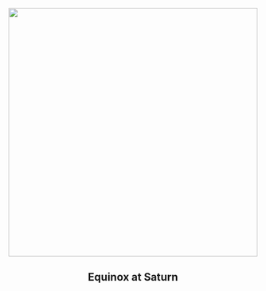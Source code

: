 
<p align="center"><img src="https://apod.nasa.gov/apod/image/2509/Saturn6Years_Sultan_960.jpg" width="500" height="500"></p>
<h2 align="center"> Equinox at Saturn </h2>
